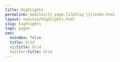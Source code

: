 ```yaml
---
title: Highlights
permalink: modules/{{ page.fileSlug }}/index.html
layout: modules/highlights.html
slug: highlights
tags: pages
seo:
  noindex: false
  title: Grid
  og:title: Grid
  twitter:title: Grid
---
```



